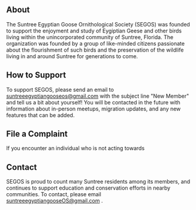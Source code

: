 



## About

The Suntree Egyptian Goose Ornithological Society (SEGOS) was founded to support the enjoyment and study of Eygiptian Geese and other birds living within the unincorporated community of Suntree, Florida. The organization was founded by a group of like-minded citizens passionate about the flourishment of such birds and the preservation of the wildlife living in and around Suntree for generations to come. 



## How to Support

To support SEGOS, please send an email to suntreeegyptiangooseos@gmail.com with the subject line "New Member" and tell us a bit about yourself! You will be contacted in the future with information about in-person meetups, migration updates, and any new features that can be added. 

## File a Complaint

If you encounter an individual who is not acting towards 


## Contact

SEGOS is proud to count many Suntree residents among its members, and continues to support education and conservation efforts in nearby communities. To contact, please email suntreeegyptiangooseOS@gmail.com .

